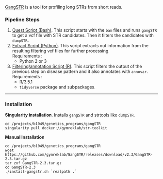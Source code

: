 [GangSTR](https://github.com/gymreklab/GangSTR) is a tool for profiling long
STRs from short reads. 


### Pipeline Steps
1. [Quest Script (Bash)](../../projects/family/data/input/gangstr/submit_jobs.bash). This script starts with the `bam` files and runs `gangSTR` to get a vcf file with STR candidates. Then it filters the candidates with `dumpSTR`. 
2. [Extract Script (Python)](../../projects/family/scripts/gangstr_extract.py). This script extracts out information from the resulting filtering vcf files for further processing. \
Requirements :
    * Python 2 or 3 
3. [Filtering/annotation Script (R)](../../projects/family/scripts/gangstr_filter_family3.R). This script filters the output of the previous step on disease pattern and it also annotates with `annovar`. \
Requirements : 
    * R/3.5.1 
    * `tidyverse` package and subpackages.

---

### Installation

**Singularity installation**. Installs `gangSTR` and strtools like `dumpSTR`.

```shell
cd /projects/b1049/genetics_programs/gangSTR
singularity pull docker://gymreklab/str-toolkit
```

**Manual Installation**

```shell
cd /projects/b1049/genetics_programs/gangSTR
wget https://github.com/gymreklab/GangSTR/releases/download/v2.3/GangSTR-2.3.tar.gz
tar zxf GangSTR-2.3.tar.gz
cd GangSTR-2.3
./install-gangstr.sh `realpath .`
```

